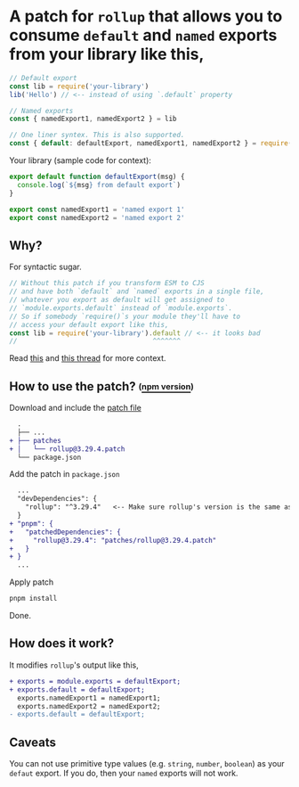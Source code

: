 # A patch for `rollup` that allows you to consume `default` and `named` exports from your library like this,

```js
// Default export
const lib = require('your-library')
lib('Hello') // <-- instead of using `.default` property

// Named exports
const { namedExport1, namedExport2 } = lib

// One liner syntex. This is also supported.
const { default: defaultExport, namedExport1, namedExport2 } = require('your-library')
```

Your library (sample code for context):

```js
export default function defaultExport(msg) {
  console.log(`${msg} from default export`)
}

export const namedExport1 = 'named export 1'
export const namedExport2 = 'named export 2'
```

## Why?

For syntactic sugar.

```js
// Without this patch if you transform ESM to CJS
// and have both `default` and `named` exports in a single file,
// whatever you export as default will get assigned to
// `module.exports.default` instead of `module.exports`.
// So if somebody `require()`s your module they'll have to
// access your default export like this,
const lib = require('your-library').default // <-- it looks bad
//                                  ^^^^^^^
```

Read [this](https://stackoverflow.com/questions/58246998/mixing-default-and-named-exports-with-rollup) and [this thread](https://github.com/rollup/rollup/issues/1961) for more context.

## How to use the patch? <sub><sup>(</sub></sup>[<sub><sup>npm version</sub></sup>](https://github.com/avisek/rollup-patch-seamless-default-export/tree/npm#how-to-use-the-patch-pnpm-version)<sub><sup>)</sub></sup>

Download and include the [patch file](https://github.com/avisek/rollup-patch-seamless-default-export/blob/pnpm/patches/rollup@3.29.4.patch)

```diff
  .
  ├── ...
+ ├── patches
+ │   └── rollup@3.29.4.patch
  └── package.json
```

Add the patch in `package.json`

```diff
  ...
  "devDependencies": {
    "rollup": "^3.29.4"   <-- Make sure rollup's version is the same as the patch
  }
+ "pnpm": {
+   "patchedDependencies": {
+     "rollup@3.29.4": "patches/rollup@3.29.4.patch"
+   }
+ }
  ...
```

Apply patch

```sh
pnpm install
```
Done.

## How does it work?

It modifies `rollup`'s output like this,

```diff
+ exports = module.exports = defaultExport;
+ exports.default = defaultExport;
  exports.namedExport1 = namedExport1;
  exports.namedExport2 = namedExport2;
- exports.default = defaultExport;
```

## Caveats

You can not use primitive type values (e.g. `string`, `number`, `boolean`) as your `defaut` export. If you do, then your `named` exports will not work.
